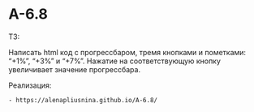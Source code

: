 # A-6.8

ТЗ:
   
   Написать html код с прогрессбаром, тремя кнопками и пометками: “+1%”, “+3%” и “+7%”. 
   Нажатие на соответствующую кнопку увеличивает значение прогрессбара.

Реализация:

    - https://alenapliusnina.github.io/A-6.8/
